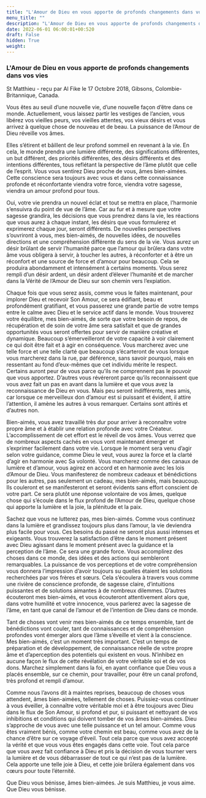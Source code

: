 ```yaml
---
title: "L'Amour de Dieu en vous apporte de profonds changements dans vos vies"
menu_title: ""
description: "L'Amour de Dieu en vous apporte de profonds changements dans vos vies"
date: 2022-06-01 06:00:01+00:520
draft: False
hidden: True
weight:
---
```

### L'Amour de Dieu en vous apporte de profonds changements dans vos vies

St Matthieu - reçu par Al Fike le 17 Octobre 2018, Gibsons, Colombie-Britannique, Canada.

Vous êtes au seuil d’une nouvelle vie, d’une nouvelle façon d’être dans ce monde. Actuellement, vous laissez partir les vestiges de l’ancien, vous libérez vos vieilles peurs, vos vieilles attentes, vos vieux désirs et vous arrivez à quelque chose de nouveau et de beau. La puissance de l’Amour de Dieu réveille vos âmes.

Elles s’étirent et bâillent de leur profond sommeil en revenant à la vie. En cela, le monde prendra une lumière différente, des significations différentes, un but différent, des priorités différentes, des désirs différents et des intentions différentes, tous reflétant la perspective de l’âme plutôt que celle de l’esprit. Vous vous sentirez Dieu proche de vous, âmes bien-aimées. Cette conscience sera toujours avec vous et dans cette connaissance profonde et réconfortante viendra votre force, viendra votre sagesse, viendra un amour profond pour tous.

Oui, votre vie prendra un nouvel éclat et tout se mettra en place, l’harmonie s’ensuivra du point de vue de l’âme. Car au fur et à mesure que votre sagesse grandira, les décisions que vous prendrez dans la vie, les réactions que vous aurez à chaque instant, les désirs que vous formulerez et exprimerez chaque jour, seront différents. De nouvelles perspectives s’ouvriront à vous, mes bien-aimés, de nouvelles idées, de nouvelles directions et une compréhension différente du sens de la vie. Vous aurez un désir brûlant de servir l’humanité parce que l’amour qui brûlera dans votre âme vous obligera à servir, à toucher les autres, à réconforter et à être un réconfort et une source de force et d’amour pour beaucoup. Cela se produira abondamment et intensément à certains moments. Vous serez rempli d’un désir ardent, un désir ardent d’élever l’humanité et de marcher dans la Vérité de l’Amour de Dieu sur son chemin vers l’expiation.

Chaque fois que vous serez assis, comme vous le faites maintenant, pour implorer Dieu et recevoir Son Amour, ce sera édifiant, beau et profondément gratifiant, et vous passerez une grande partie de votre temps entre le calme avec Dieu et le service actif dans le monde. Vous trouverez votre équilibre, mes bien-aimés, de sorte que votre besoin de repos, de récupération et de soin de votre âme sera satisfait et que de grandes opportunités vous seront offertes pour servir de manière créative et dynamique. Beaucoup s’émerveilleront de votre capacité à voir clairement ce qui doit être fait et à agir en conséquence. Vous marcherez avec une telle force et une telle clarté que beaucoup s’écarteront de vous lorsque vous marcherez dans la rue, par déférence, sans savoir pourquoi, mais en ressentant au fond d’eux-mêmes que cet individu mérite le respect. Certains auront peur de vous parce qu’ils ne comprennent pas le pouvoir que vous apportez. D’autres vous révéreront parce qu’ils reconnaissent que vous avez fait un pas en avant dans la lumière et que vous avez la reconnaissance de Dieu en vous. Mais peu seront indifférents, mes amis, car lorsque ce merveilleux don d’amour est si puissant et évident, il attire l’attention, il amène les autres à vous remarquer. Certains sont attirés et d’autres non.

Bien-aimés, vous avez travaillé très dur pour arriver à reconnaître votre propre âme et à établir une relation profonde avec votre Créateur. L’accomplissement de cet effort est le réveil de vos âmes. Vous verrez que de nombreux aspects cachés en vous vont maintenant émerger et s’exprimer facilement dans votre vie. Lorsque le moment sera venu d’agir selon votre guidance, comme Dieu le veut, vous aurez la force et la clarté d’agir en harmonie avec Sa volonté. Vous marcherez comme des canaux de lumière et d’amour, vous agirez en accord et en harmonie avec les lois d’Amour de Dieu. Vous manifesterez de nombreux cadeaux et bénédictions pour les autres, pas seulement un cadeau, mes bien-aimés, mais beaucoup. Ils couleront et se manifesteront et seront évidents sans effort conscient de votre part. Ce sera plutôt une réponse volontaire de vos âmes, quelque chose qui s’écoule dans le flux profond de l’Amour de Dieu, quelque chose qui apporte la lumière et la joie, la plénitude et la paix.

Sachez que vous ne lutterez pas, mes bien-aimés. Comme vous continuez dans la lumière et grandissez toujours plus dans l’amour, la vie deviendra plus facile pour vous. Ces besoins du passé ne seront plus aussi intenses et exigeants. Vous trouverez la satisfaction d’être dans le moment présent avec Dieu agissant dans le moment présent avec la guidance et la perception de l’âme. Ce sera une grande force. Vous accomplirez des choses dans ce monde, des idées et des actions qui sembleront remarquables. La puissance de vos perceptions et de votre compréhension vous donnera l’impression d’avoir toujours su quelles étaient les solutions recherchées par vos frères et sœurs. Cela s’écoulera à travers vous comme une rivière de conscience profonde, de sagesse claire, d’intuitions puissantes et de solutions aimantes à de nombreux dilemmes. D’autres écouteront mes bien-aimés, et vous écouteront attentivement alors que, dans votre humilité et votre innocence, vous parlerez avec la sagesse de l’âme, en tant que canal de l’amour et de l’intention de Dieu dans ce monde.

Tant de choses vont venir mes bien-aimés de ce temps ensemble, tant de bénédictions vont couler, tant de connaissances et de compréhension profondes vont émerger alors que l’âme s’éveille et vient à la conscience. Mes bien-aimés, c’est un moment très important. C’est un temps de préparation et de développement, de connaissance réelle de votre propre âme et d’aperception des potentiels qui existent en vous. N’inhibez en aucune façon le flux de cette révélation de votre véritable soi et de vos dons. Marchez simplement dans la foi, en ayant confiance que Dieu vous a placés ensemble, sur ce chemin, pour travailler, pour être un canal profond, très profond et rempli d’amour.

Comme nous l’avons dit à maintes reprises, beaucoup de choses vous attendent, âmes bien-aimées, tellement de choses. Puissiez-vous continuer à vous éveiller, à connaître votre véritable moi et à être toujours avec Dieu dans le flux de Son Amour, si profond et pur, si puissant et nettoyant de vos inhibitions et conditions qui doivent tomber de vos âmes bien-aimées. Dieu s’approche de vous avec une telle puissance et un tel amour. Comme vous êtes vraiment bénis, comme votre chemin est beau, comme vous avez de la chance d’être sur ce voyage d’éveil. Tout cela parce que vous avez accepté la vérité et que vous vous êtes engagés dans cette voie. Tout cela parce que vous avez fait confiance à Dieu et pris la décision de vous tourner vers la lumière et de vous débarrasser de tout ce qui n’est pas de la lumière. Cela apporte une telle joie à Dieu, et cette joie brûlera également dans vos cœurs pour toute l’éternité.

Que Dieu vous bénisse, âmes bien-aimées. Je suis Matthieu, je vous aime. Que Dieu vous bénisse.
